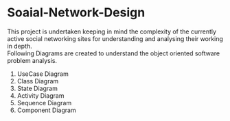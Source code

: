 # Soaial-Network-Design
This project is undertaken keeping in mind the complexity of the currently active social networking sites for understanding and analysing their working in depth.<br>
Following Diagrams are created to understand the object oriented software problem analysis.<br>
1) UseCase Diagram
2) Class Diagram
3) State Diagram
4) Activity Diagram
5) Sequence Diagram 
6) Component Diagram

